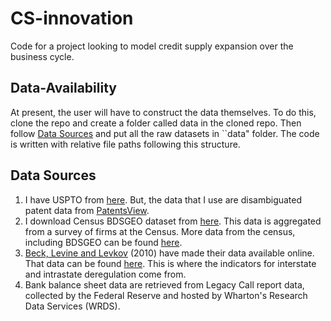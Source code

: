 # CS-innovation
Code for a project looking to model credit supply expansion over the business cycle.

## Data-Availability
At present, the user will have to construct the data themselves. To do this, clone the repo and create a folder called data in the cloned repo. Then follow [Data Sources](#data-sources) and put all the raw datasets in ``data" folder. The code is written with relative file paths following this structure.

## Data Sources
1. I have USPTO from [here](https://www.uspto.gov/ip-policy/economic-research/research-datasets/patent-assignment-dataset). But, the data that I use are disambiguated patent data from [PatentsView](https://patentsview.org/download/data-download-tables).
3. I download Census BDSGEO dataset from [here](https://data.census.gov/table?t=Business%20Dynamics&g=010XX00US$0400000). This
data is aggregated from a survey of firms at the Census. More data from the census, including BDSGEO can be found 
[here](https://www.census.gov/data/tables/time-series/econ/bds/bds-tables.html).
3. [Beck, Levine and Levkov](https://www.jstor.org/stable/40864982) (2010) have made their data available online. That data can be found [here](https://dataverse.nl/dataset.xhtml?persistentId=hdl:10411/15996). This is where the indicators for interstate and intrastate deregulation come from.
4. Bank balance sheet data are retrieved from Legacy Call report data, collected by the Federal Reserve and hosted by Wharton's Research Data Services (WRDS).
